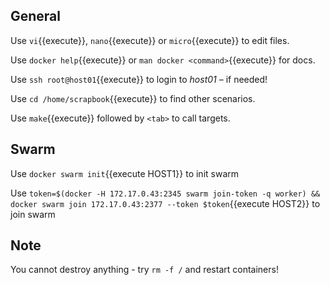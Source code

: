 
## General

Use ```vi```{{execute}}, ```nano```{{execute}} or ```micro```{{execute}} to edit files.

Use ```docker help```{{execute}} or ```man docker <command>```{{execute}} for docs.

Use ```ssh root@host01```{{execute}} to login to *host01* – if needed!

Use ```cd /home/scrapbook```{{execute}} to find other scenarios.

Use ```make```{{execute}} followed by ```<tab>``` to call targets.


## Swarm

Use `docker swarm init`{{execute HOST1}} to init swarm

Use `token=$(docker -H 172.17.0.43:2345 swarm join-token -q worker) && docker swarm join 172.17.0.43:2377 --token $token`{{execute HOST2}} to join swarm


## Note

You cannot destroy anything - try ```rm -f /``` and restart containers!